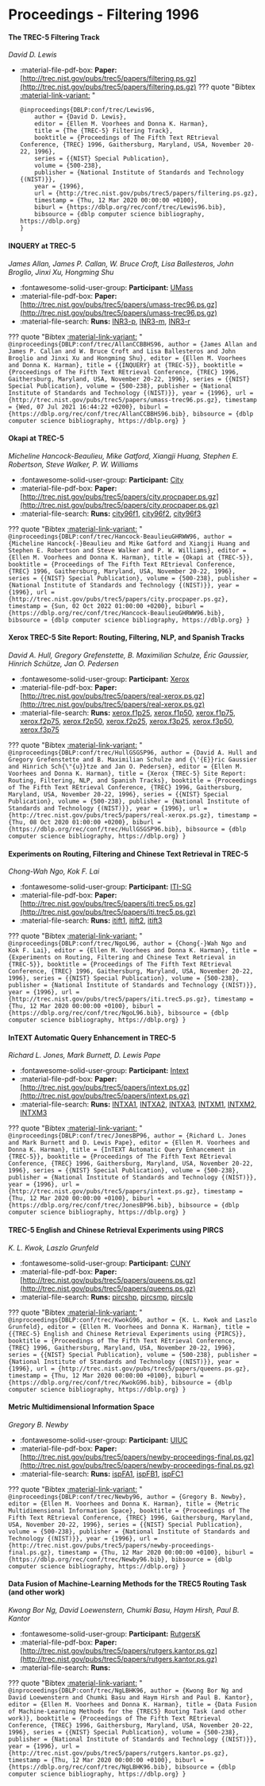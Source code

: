# Proceedings - Filtering 1996 

#### The TREC-5 Filtering Track

_David D. Lewis_

- :material-file-pdf-box: **Paper:** [http://trec.nist.gov/pubs/trec5/papers/filtering.ps.gz](http://trec.nist.gov/pubs/trec5/papers/filtering.ps.gz)
??? quote "Bibtex [:material-link-variant:](https://dblp.org/rec/conf/trec/Lewis96.bib) "
	```
	@inproceedings{DBLP:conf/trec/Lewis96,
		author = {David D. Lewis},
		editor = {Ellen M. Voorhees and Donna K. Harman},
		title = {The {TREC-5} Filtering Track},
		booktitle = {Proceedings of The Fifth Text REtrieval Conference, {TREC} 1996, Gaithersburg, Maryland, USA, November 20-22, 1996},
		series = {{NIST} Special Publication},
		volume = {500-238},
		publisher = {National Institute of Standards and Technology {(NIST)}},
		year = {1996},
		url = {http://trec.nist.gov/pubs/trec5/papers/filtering.ps.gz},
		timestamp = {Thu, 12 Mar 2020 00:00:00 +0100},
		biburl = {https://dblp.org/rec/conf/trec/Lewis96.bib},
		bibsource = {dblp computer science bibliography, https://dblp.org}
	}
	```

#### INQUERY at TREC-5

_James Allan, James P. Callan, W. Bruce Croft, Lisa Ballesteros, John Broglio, Jinxi Xu, Hongming Shu_

- :fontawesome-solid-user-group: **Participant:** [UMass](./participants.md#umass)
- :material-file-pdf-box: **Paper:** [http://trec.nist.gov/pubs/trec5/papers/umass-trec96.ps.gz](http://trec.nist.gov/pubs/trec5/papers/umass-trec96.ps.gz)
- :material-file-search: **Runs:** [INR3-p](./runs.md#inr3-p), [INR3-m](./runs.md#inr3-m), [INR3-r](./runs.md#inr3-r)

??? quote "Bibtex [:material-link-variant:](https://dblp.org/rec/conf/trec/AllanCCBBHS96.bib) "
	```
	@inproceedings{DBLP:conf/trec/AllanCCBBHS96,
		author = {James Allan and James P. Callan and W. Bruce Croft and Lisa Ballesteros and John Broglio and Jinxi Xu and Hongming Shu},
		editor = {Ellen M. Voorhees and Donna K. Harman},
		title = {{INQUERY} at {TREC-5}},
		booktitle = {Proceedings of The Fifth Text REtrieval Conference, {TREC} 1996, Gaithersburg, Maryland, USA, November 20-22, 1996},
		series = {{NIST} Special Publication},
		volume = {500-238},
		publisher = {National Institute of Standards and Technology {(NIST)}},
		year = {1996},
		url = {http://trec.nist.gov/pubs/trec5/papers/umass-trec96.ps.gz},
		timestamp = {Wed, 07 Jul 2021 16:44:22 +0200},
		biburl = {https://dblp.org/rec/conf/trec/AllanCCBBHS96.bib},
		bibsource = {dblp computer science bibliography, https://dblp.org}
	}
	```

#### Okapi at TREC-5

_Micheline Hancock-Beaulieu, Mike Gatford, Xiangji Huang, Stephen E. Robertson, Steve Walker, P. W. Williams_

- :fontawesome-solid-user-group: **Participant:** [City](./participants.md#city)
- :material-file-pdf-box: **Paper:** [http://trec.nist.gov/pubs/trec5/papers/city.procpaper.ps.gz](http://trec.nist.gov/pubs/trec5/papers/city.procpaper.ps.gz)
- :material-file-search: **Runs:** [city96f1](./runs.md#city96f1), [city96f2](./runs.md#city96f2), [city96f3](./runs.md#city96f3)

??? quote "Bibtex [:material-link-variant:](https://dblp.org/rec/conf/trec/Hancock-BeaulieuGHRWW96.bib) "
	```
	@inproceedings{DBLP:conf/trec/Hancock-BeaulieuGHRWW96,
		author = {Micheline Hancock{-}Beaulieu and Mike Gatford and Xiangji Huang and Stephen E. Robertson and Steve Walker and P. W. Williams},
		editor = {Ellen M. Voorhees and Donna K. Harman},
		title = {Okapi at {TREC-5}},
		booktitle = {Proceedings of The Fifth Text REtrieval Conference, {TREC} 1996, Gaithersburg, Maryland, USA, November 20-22, 1996},
		series = {{NIST} Special Publication},
		volume = {500-238},
		publisher = {National Institute of Standards and Technology {(NIST)}},
		year = {1996},
		url = {http://trec.nist.gov/pubs/trec5/papers/city.procpaper.ps.gz},
		timestamp = {Sun, 02 Oct 2022 01:00:00 +0200},
		biburl = {https://dblp.org/rec/conf/trec/Hancock-BeaulieuGHRWW96.bib},
		bibsource = {dblp computer science bibliography, https://dblp.org}
	}
	```

#### Xerox TREC-5 Site Report: Routing, Filtering, NLP, and Spanish Tracks

_David A. Hull, Gregory Grefenstette, B. Maximilian Schulze, Éric Gaussier, Hinrich Schütze, Jan O. Pedersen_

- :fontawesome-solid-user-group: **Participant:** [Xerox](./participants.md#xerox)
- :material-file-pdf-box: **Paper:** [http://trec.nist.gov/pubs/trec5/papers/real-xerox.ps.gz](http://trec.nist.gov/pubs/trec5/papers/real-xerox.ps.gz)
- :material-file-search: **Runs:** [xerox.f1p25](./runs.md#xerox.f1p25), [xerox.f1p50](./runs.md#xerox.f1p50), [xerox.f1p75](./runs.md#xerox.f1p75), [xerox.f2p75](./runs.md#xerox.f2p75), [xerox.f2p50](./runs.md#xerox.f2p50), [xerox.f2p25](./runs.md#xerox.f2p25), [xerox.f3p25](./runs.md#xerox.f3p25), [xerox.f3p50](./runs.md#xerox.f3p50), [xerox.f3p75](./runs.md#xerox.f3p75)

??? quote "Bibtex [:material-link-variant:](https://dblp.org/rec/conf/trec/HullGSGSP96.bib) "
	```
	@inproceedings{DBLP:conf/trec/HullGSGSP96,
		author = {David A. Hull and Gregory Grefenstette and B. Maximilian Schulze and {\'{E}}ric Gaussier and Hinrich Sch{\"{u}}tze and Jan O. Pedersen},
		editor = {Ellen M. Voorhees and Donna K. Harman},
		title = {Xerox {TREC-5} Site Report: Routing, Filtering, NLP, and Spanish Tracks},
		booktitle = {Proceedings of The Fifth Text REtrieval Conference, {TREC} 1996, Gaithersburg, Maryland, USA, November 20-22, 1996},
		series = {{NIST} Special Publication},
		volume = {500-238},
		publisher = {National Institute of Standards and Technology {(NIST)}},
		year = {1996},
		url = {http://trec.nist.gov/pubs/trec5/papers/real-xerox.ps.gz},
		timestamp = {Thu, 08 Oct 2020 01:00:00 +0200},
		biburl = {https://dblp.org/rec/conf/trec/HullGSGSP96.bib},
		bibsource = {dblp computer science bibliography, https://dblp.org}
	}
	```

#### Experiments on Routing, Filtering and Chinese Text Retrieval in TREC-5

_Chong-Wah Ngo, Kok F. Lai_

- :fontawesome-solid-user-group: **Participant:** [ITI-SG](./participants.md#iti-sg)
- :material-file-pdf-box: **Paper:** [http://trec.nist.gov/pubs/trec5/papers/iti.trec5.ps.gz](http://trec.nist.gov/pubs/trec5/papers/iti.trec5.ps.gz)
- :material-file-search: **Runs:** [itift1](./runs.md#itift1), [itift2](./runs.md#itift2), [itift3](./runs.md#itift3)

??? quote "Bibtex [:material-link-variant:](https://dblp.org/rec/conf/trec/NgoL96.bib) "
	```
	@inproceedings{DBLP:conf/trec/NgoL96,
		author = {Chong{-}Wah Ngo and Kok F. Lai},
		editor = {Ellen M. Voorhees and Donna K. Harman},
		title = {Experiments on Routing, Filtering and Chinese Text Retrieval in {TREC-5}},
		booktitle = {Proceedings of The Fifth Text REtrieval Conference, {TREC} 1996, Gaithersburg, Maryland, USA, November 20-22, 1996},
		series = {{NIST} Special Publication},
		volume = {500-238},
		publisher = {National Institute of Standards and Technology {(NIST)}},
		year = {1996},
		url = {http://trec.nist.gov/pubs/trec5/papers/iti.trec5.ps.gz},
		timestamp = {Thu, 12 Mar 2020 00:00:00 +0100},
		biburl = {https://dblp.org/rec/conf/trec/NgoL96.bib},
		bibsource = {dblp computer science bibliography, https://dblp.org}
	}
	```

#### InTEXT Automatic Query Enhancement in TREC-5

_Richard L. Jones, Mark Burnett, D. Lewis Pape_

- :fontawesome-solid-user-group: **Participant:** [Intext](./participants.md#intext)
- :material-file-pdf-box: **Paper:** [http://trec.nist.gov/pubs/trec5/papers/intext.ps.gz](http://trec.nist.gov/pubs/trec5/papers/intext.ps.gz)
- :material-file-search: **Runs:** [INTXA1](./runs.md#intxa1), [INTXA2](./runs.md#intxa2), [INTXA3](./runs.md#intxa3), [INTXM1](./runs.md#intxm1), [INTXM2](./runs.md#intxm2), [INTXM3](./runs.md#intxm3)

??? quote "Bibtex [:material-link-variant:](https://dblp.org/rec/conf/trec/JonesBP96.bib) "
	```
	@inproceedings{DBLP:conf/trec/JonesBP96,
		author = {Richard L. Jones and Mark Burnett and D. Lewis Pape},
		editor = {Ellen M. Voorhees and Donna K. Harman},
		title = {InTEXT Automatic Query Enhancement in {TREC-5}},
		booktitle = {Proceedings of The Fifth Text REtrieval Conference, {TREC} 1996, Gaithersburg, Maryland, USA, November 20-22, 1996},
		series = {{NIST} Special Publication},
		volume = {500-238},
		publisher = {National Institute of Standards and Technology {(NIST)}},
		year = {1996},
		url = {http://trec.nist.gov/pubs/trec5/papers/intext.ps.gz},
		timestamp = {Thu, 12 Mar 2020 00:00:00 +0100},
		biburl = {https://dblp.org/rec/conf/trec/JonesBP96.bib},
		bibsource = {dblp computer science bibliography, https://dblp.org}
	}
	```

#### TREC-5 English and Chinese Retrieval Experiments using PIRCS

_K. L. Kwok, Laszlo Grunfeld_

- :fontawesome-solid-user-group: **Participant:** [CUNY](./participants.md#cuny)
- :material-file-pdf-box: **Paper:** [http://trec.nist.gov/pubs/trec5/papers/queens.ps.gz](http://trec.nist.gov/pubs/trec5/papers/queens.ps.gz)
- :material-file-search: **Runs:** [pircshp](./runs.md#pircshp), [pircsmp](./runs.md#pircsmp), [pircslp](./runs.md#pircslp)

??? quote "Bibtex [:material-link-variant:](https://dblp.org/rec/conf/trec/KwokG96.bib) "
	```
	@inproceedings{DBLP:conf/trec/KwokG96,
		author = {K. L. Kwok and Laszlo Grunfeld},
		editor = {Ellen M. Voorhees and Donna K. Harman},
		title = {{TREC-5} English and Chinese Retrieval Experiments using {PIRCS}},
		booktitle = {Proceedings of The Fifth Text REtrieval Conference, {TREC} 1996, Gaithersburg, Maryland, USA, November 20-22, 1996},
		series = {{NIST} Special Publication},
		volume = {500-238},
		publisher = {National Institute of Standards and Technology {(NIST)}},
		year = {1996},
		url = {http://trec.nist.gov/pubs/trec5/papers/queens.ps.gz},
		timestamp = {Thu, 12 Mar 2020 00:00:00 +0100},
		biburl = {https://dblp.org/rec/conf/trec/KwokG96.bib},
		bibsource = {dblp computer science bibliography, https://dblp.org}
	}
	```

#### Metric Multidimensional Information Space

_Gregory B. Newby_

- :fontawesome-solid-user-group: **Participant:** [UIUC](./participants.md#uiuc)
- :material-file-pdf-box: **Paper:** [http://trec.nist.gov/pubs/trec5/papers/newby-proceedings-final.ps.gz](http://trec.nist.gov/pubs/trec5/papers/newby-proceedings-final.ps.gz)
- :material-file-search: **Runs:** [ispFA1](./runs.md#ispfa1), [ispFB1](./runs.md#ispfb1), [ispFC1](./runs.md#ispfc1)

??? quote "Bibtex [:material-link-variant:](https://dblp.org/rec/conf/trec/Newby96.bib) "
	```
	@inproceedings{DBLP:conf/trec/Newby96,
		author = {Gregory B. Newby},
		editor = {Ellen M. Voorhees and Donna K. Harman},
		title = {Metric Multidimensional Information Space},
		booktitle = {Proceedings of The Fifth Text REtrieval Conference, {TREC} 1996, Gaithersburg, Maryland, USA, November 20-22, 1996},
		series = {{NIST} Special Publication},
		volume = {500-238},
		publisher = {National Institute of Standards and Technology {(NIST)}},
		year = {1996},
		url = {http://trec.nist.gov/pubs/trec5/papers/newby-proceedings-final.ps.gz},
		timestamp = {Thu, 12 Mar 2020 00:00:00 +0100},
		biburl = {https://dblp.org/rec/conf/trec/Newby96.bib},
		bibsource = {dblp computer science bibliography, https://dblp.org}
	}
	```

#### Data Fusion of Machine-Learning Methods for the TREC5 Routing Task  (and other work)

_Kwong Bor Ng, David Loewenstern, Chumki Basu, Haym Hirsh, Paul B. Kantor_

- :fontawesome-solid-user-group: **Participant:** [RutgersK](./participants.md#rutgersk)
- :material-file-pdf-box: **Paper:** [http://trec.nist.gov/pubs/trec5/papers/rutgers.kantor.ps.gz](http://trec.nist.gov/pubs/trec5/papers/rutgers.kantor.ps.gz)
- :material-file-search: **Runs:** 

??? quote "Bibtex [:material-link-variant:](https://dblp.org/rec/conf/trec/NgLBHK96.bib) "
	```
	@inproceedings{DBLP:conf/trec/NgLBHK96,
		author = {Kwong Bor Ng and David Loewenstern and Chumki Basu and Haym Hirsh and Paul B. Kantor},
		editor = {Ellen M. Voorhees and Donna K. Harman},
		title = {Data Fusion of Machine-Learning Methods for the {TREC5} Routing Task (and other work)},
		booktitle = {Proceedings of The Fifth Text REtrieval Conference, {TREC} 1996, Gaithersburg, Maryland, USA, November 20-22, 1996},
		series = {{NIST} Special Publication},
		volume = {500-238},
		publisher = {National Institute of Standards and Technology {(NIST)}},
		year = {1996},
		url = {http://trec.nist.gov/pubs/trec5/papers/rutgers.kantor.ps.gz},
		timestamp = {Thu, 12 Mar 2020 00:00:00 +0100},
		biburl = {https://dblp.org/rec/conf/trec/NgLBHK96.bib},
		bibsource = {dblp computer science bibliography, https://dblp.org}
	}
	```

